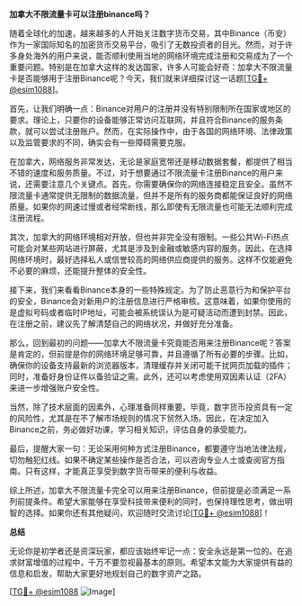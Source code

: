 **加拿大不限流量卡可以注册binance吗？**

随着全球化的加速，越来越多的人开始关注数字货币交易，其中Binance（币安）作为一家国际知名的加密货币交易平台，吸引了无数投资者的目光。然而，对于许多身处海外的用户来说，能否顺利使用当地的网络环境完成注册和交易成为了一个重要问题。特别是在加拿大这样的发达国家，许多人可能会好奇：加拿大不限流量卡是否能够用于注册Binance呢？今天，我们就来详细探讨这一话题[[TG💪+ @esim1088](https://t.me/s/esim1088)]。

首先，让我们明确一点：Binance对用户的注册并没有特别限制所在国家或地区的要求。理论上，只要你的设备能够正常访问互联网，并且符合Binance的服务条款，就可以尝试注册账户。然而，在实际操作中，由于各国的网络环境、法律政策以及监管要求的不同，确实会有一些障碍需要克服。

在加拿大，网络服务非常发达，无论是家庭宽带还是移动数据套餐，都提供了相当不错的速度和服务质量。不过，对于想要通过不限流量卡注册Binance的用户来说，还需要注意几个关键点。首先，你需要确保你的网络连接稳定且安全。虽然不限流量卡通常提供无限制的数据流量，但并不是所有的服务商都能保证良好的网络质量。如果你的网速过慢或者经常断线，那么即使有无限流量也可能无法顺利完成注册流程。

其次，加拿大的网络环境相对开放，但也并非完全没有限制。一些公共Wi-Fi热点可能会对某些网站进行屏蔽，尤其是涉及到金融或敏感内容的服务。因此，在选择网络环境时，最好选择私人或信誉较高的网络供应商提供的服务。这样不仅能避免不必要的麻烦，还能提升整体的安全性。

接下来，我们来看看Binance本身的一些特殊规定。为了防止恶意行为和保护平台的安全，Binance会对新用户的注册信息进行严格审核。这意味着，如果你使用的是虚拟号码或者临时IP地址，可能会被系统误认为是可疑活动而遭到封禁。因此，在注册之前，建议先了解清楚自己的网络状况，并做好充分准备。

那么，回到最初的问题——加拿大不限流量卡究竟能否用来注册Binance呢？答案是肯定的，但前提是你的网络环境足够可靠，并且遵循了所有必要的步骤。比如，确保你的设备支持最新的浏览器版本，清理缓存并关闭可能干扰网页加载的插件；同时，准备好身份证件以备验证之需。此外，还可以考虑使用双因素认证（2FA）来进一步增强账户安全性。

当然，除了技术层面的因素外，心理准备同样重要。毕竟，数字货币投资具有一定的风险性，尤其是在不了解市场规则的情况下贸然入场。因此，在决定加入Binance之前，务必做好功课，学习相关知识，评估自身的承受能力。

最后，提醒大家一句：无论采用何种方式注册Binance，都要遵守当地法律法规，切勿触犯红线。如果不确定某些操作是否合法，可以咨询专业人士或查阅官方指南。只有这样，才能真正享受到数字货币带来的便利与收益。

综上所述，加拿大不限流量卡完全可以用来注册Binance，但前提是必须满足一系列前提条件。希望大家能够在享受科技带来便利的同时，也保持理性思考，做出明智的选择。如果你还有其他疑问，欢迎随时交流讨论[[TG💪+ @esim1088](https://t.me/s/esim1088)]！

**总结**

无论你是初学者还是资深玩家，都应该始终牢记一点：安全永远是第一位的。在追求财富增值的过程中，千万不要忽视最基本的原则。希望本文能为大家提供有益的信息和启发，帮助大家更好地规划自己的数字资产之路。

[[TG💪+ @esim1088](https://t.me/s/esim1088) ![Image](https://i.postimg.cc/4NQfJmqS/Snipaste-2025-05-13-00-14-12.png)]